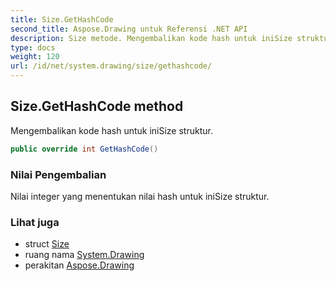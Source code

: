 ```yaml
---
title: Size.GetHashCode
second_title: Aspose.Drawing untuk Referensi .NET API
description: Size metode. Mengembalikan kode hash untuk iniSize struktur.
type: docs
weight: 120
url: /id/net/system.drawing/size/gethashcode/
---
```

## Size.GetHashCode method

Mengembalikan kode hash untuk iniSize struktur.

```csharp
public override int GetHashCode()
```

### Nilai Pengembalian

Nilai integer yang menentukan nilai hash untuk iniSize struktur.

### Lihat juga

* struct [Size](../)
* ruang nama [System.Drawing](../../size/)
* perakitan [Aspose.Drawing](../../../)


